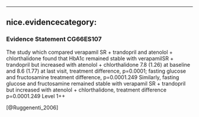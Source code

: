 
---
nice.evidencecategory: 
---

### Evidence Statement CG66ES107
The study which compared verapamil SR + trandopril and atenolol + chlorthalidone found that HbA1c remained stable with verapamilSR + trandopril but increased with atenolol +
chlorthalidone 7.8 (1.26) at baseline and 8.6 (1.77) at last visit, treatment difference, p=0.0001; fasting glucose and fructosamine treatment difference, p=0.0001.249 Similarly, fasting glucose and fructosamine remained stable with verapamil SR + trandopril but increased with atenolol + chlorthalidone, treatment difference p=0.0001.249 Level 1++

[@Ruggenenti_2006]

